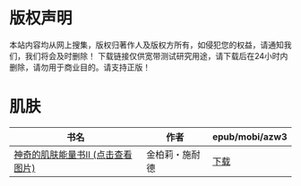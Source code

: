 # 版权声明

本站内容均从网上搜集，版权归著作人及版权方所有，如侵犯您的权益，请通知我们，我们将会及时删除！ 下载链接仅供宽带测试研究用途，请下载后在24小时内删除，请勿用于商业目的。请支持正版！

# 肌肤

| 书名 | 作者 | epub/mobi/azw3 |
| --- | --- | --- |
| [神奇的肌肤能量书Ⅱ (点击查看图片)](https://www.dushupai.com/attachment/2024/06/07/b26e34458b5730b7.jpg) | 金柏莉・施耐德 | [下载](https://url89.ctfile.com/f/31084289-1357039144-9df9ca?p=8866) |
